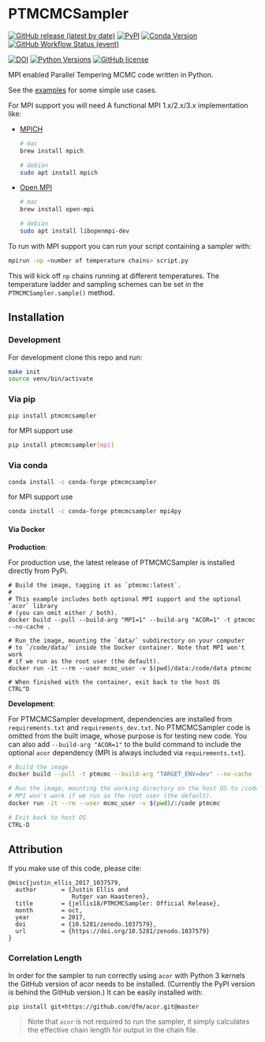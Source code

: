 # PTMCMCSampler

[![GitHub release (latest by date)](https://img.shields.io/github/v/release/jellis18/PTMCMCSampler)](https://github.com/jellis18/PTMCMCSampler/releases/latest)
[![PyPI](https://img.shields.io/pypi/v/ptmcmcsampler)](https://pypi.org/project/ptmcmcsampler/)
[![Conda Version](https://img.shields.io/conda/vn/conda-forge/ptmcmcsampler.svg)](https://anaconda.org/conda-forge/ptmcmcsampler)
[![GitHub Workflow Status (event)](https://img.shields.io/github/workflow/status/jellis18/PTMCMCSampler/CI%20targets?label=CI%20Tests)](https://github.com/jellis18/PTMCMCSampler/actions/workflows/ci_test.yml)

[![DOI](https://zenodo.org/badge/32821232.svg)](https://zenodo.org/badge/latestdoi/32821232)
[![Python Versions](https://img.shields.io/badge/python-3.7%2C%203.8%2C%203.9%2C%203.10-blue.svg)]()
[![GitHub license](https://img.shields.io/github/license/Naereen/StrapDown.js.svg)](https://github.com/jellis18/PTMCMCSampler/blob/master/LICENSE)

MPI enabled Parallel Tempering MCMC code written in Python.

See the [examples](https://github.com/jellis18/PTMCMCSampler/tree/master/examples) for some simple use cases.

For MPI support you will need A functional MPI 1.x/2.x/3.x implementation like:

- [MPICH](http://www.mpich.org/)

  ```bash
  # mac
  brew install mpich

  # debian
  sudo apt install mpich
  ```

- [Open MPI](http://www.open-mpi.org/)

  ```bash
  # mac
  brew install open-mpi

  # debian
  sudo apt install libopenmpi-dev
  ```

To run with MPI support you can run your script containing a sampler with:

```bash
mpirun -np <number of temperature chains> script.py
```

This will kick off `np` chains running at different temperatures. The temperature ladder and sampling schemes can be set in the `PTMCMCSampler.sample()` method.

## Installation

### Development

For development clone this repo and run:

```bash
make init
source venv/bin/activate
```

### Via pip

```bash
pip install ptmcmcsampler
```

for MPI support use

```bash
pip install ptmcmcsampler[mpi]
```

### Via conda

```bash
conda install -c conda-forge ptmcmcsampler
```

for MPI support use

```bash
conda install -c conda-forge ptmcmcsampler mpi4py
```

#### Via Docker

**Production**:

For production use, the latest release of PTMCMCSampler is installed directly from PyPi.
```
# Build the image, tagging it as `ptmcmc:latest`.  
# 
# This example includes both optional MPI support and the optional `acor` library 
# (you can omit either / both).
docker build --pull --build-arg "MPI=1" --build-arg "ACOR=1" -t ptmcmc --no-cache .

# Run the image, mounting the `data/` subdirectory on your computer 
# to `/code/data/` inside the Docker container. Note that MPI won't work 
# if we run as the root user (the default).
docker run -it --rm --user mcmc_user -v $(pwd)/data:/code/data ptmcmc

# When finished with the container, exit back to the host OS
CTRL^D
```


**Development**: 

For PTMCMCSampler development, dependencies are installed from `requirements.txt` and 
`requirements_dev.txt`. 
No PTMCMCSampler code is omitted from the built image, whose purpose is for testing new code. 
You can also add `--build-arg "ACOR=1"` to the build command to include the optional `acor` 
dependency (MPI is always included via `requirements.txt`).

```bash
# Build the image
docker build --pull -t ptmcmc --build-arg "TARGET_ENV=dev" --no-cache .

# Run the image, mounting the working directory on the host OS to /code/ inside the container.
# MPI won't work if we run as the root user (the default).
docker run -it --rm --user mcmc_user -v $(pwd)/:/code ptmcmc

# Exit back to host OS
CTRL-D
```






## Attribution

If you make use of this code, please cite:

```
@misc{justin_ellis_2017_1037579,
  author       = {Justin Ellis and
                  Rutger van Haasteren},
  title        = {jellis18/PTMCMCSampler: Official Release},
  month        = oct,
  year         = 2017,
  doi          = {10.5281/zenodo.1037579},
  url          = {https://doi.org/10.5281/zenodo.1037579}
}
```

### Correlation Length

In order for the sampler to run correctly using `acor` with Python 3 kernels the GitHub version of acor needs to be installed. (Currently the PyPI version is behind the GitHub version.) It can be easily installed with:

```
pip install git+https://github.com/dfm/acor.git@master
```

> Note that `acor` is not required to run the sampler, it simply calculates the effective chain length for output in the chain file.
